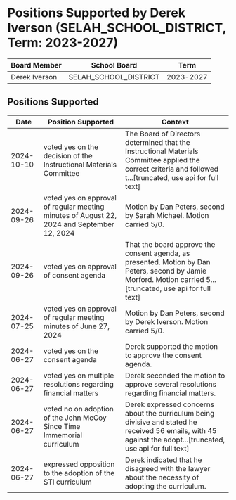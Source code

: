# Positions Supported by Derek Iverson (SELAH_SCHOOL_DISTRICT, Term: 2023-2027)

| Board Member | School Board | Term |
|--------------|--------------|------|
| Derek Iverson | SELAH_SCHOOL_DISTRICT | 2023-2027 |

## Positions Supported

| Date       | Position Supported           | Context            |
|------------|------------------------------|--------------------|
| 2024-10-10 | voted yes on the decision of the Instructional Materials Committee | The Board of Directors determined that the Instructional Materials Committee applied the correct criteria and followed t...[truncated, use api for full text] |
| 2024-09-26 | voted yes on approval of regular meeting minutes of August 22, 2024 and September 12, 2024 | Motion by Dan Peters, second by Sarah Michael. Motion carried 5/0. |
| 2024-09-26 | voted yes on approval of consent agenda | That the board approve the consent agenda, as presented. Motion by Dan Peters, second by Jamie Morford. Motion carried 5...[truncated, use api for full text] |
| 2024-07-25 | voted yes on approval of regular meeting minutes of June 27, 2024 | Motion by Dan Peters, second by Derek Iverson. Motion carried 5/0. |
| 2024-06-27 | voted yes on the consent agenda | Derek supported the motion to approve the consent agenda. |
| 2024-06-27 | voted yes on multiple resolutions regarding financial matters | Derek seconded the motion to approve several resolutions regarding financial matters. |
| 2024-06-27 | voted no on adoption of the John McCoy Since Time Immemorial curriculum | Derek expressed concerns about the curriculum being divisive and stated he received 56 emails, with 45 against the adopt...[truncated, use api for full text] |
| 2024-06-27 | expressed opposition to the adoption of the STI curriculum | Derek indicated that he disagreed with the lawyer about the necessity of adopting the curriculum. |

